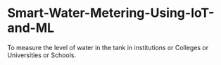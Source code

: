# Smart-Water-Metering-Using-IoT-and-ML
To measure the level of water in the tank in institutions or Colleges or Universities or Schools.
